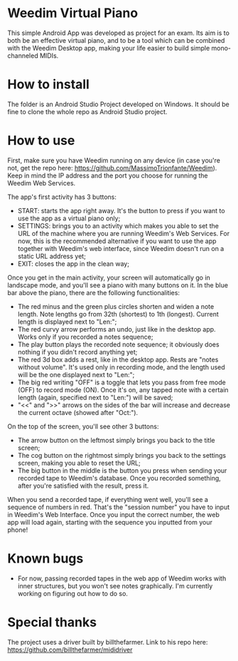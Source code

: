 # Weedim Virtual Piano
This simple Android App was developed as project for an exam. Its aim is to both be an effective virtual piano, and to be a tool which can be combined with the Weedim Desktop app, making your life easier to build simple mono-channeled MIDIs.

# How to install
The folder is an Android Studio Project developed on Windows. It should be fine to clone the whole repo as Android Studio project.

# How to use
First, make sure you have Weedim running on any device (in case you're not, get the repo here: https://github.com/MassimoTrionfante/Weedim). Keep in mind the IP address and the port you choose for running the Weedim Web Services.

The app's first activity has 3 buttons:
- START: starts the app right away. It's the button to press if you want to use the app as a virtual piano only;
- SETTINGS: brings you to an activity which makes you able to set the URL of the machine where you are running Weedim's Web Services. For now, this is the recommended alternative if you want to use the app together with Weedim's web interface, since Weedim doesn't run on a static URL address yet;
- EXIT: closes the app in the clean way;

Once you get in the main activity, your screen will automatically go in landscape mode, and you'll see a piano with many buttons on it.
In the blue bar above the piano, there are the following functionalities:
- The red minus and the green plus circles shorten and widen a note length. Note lengths go from 32th (shortest) to 1th (longest). Current length is displayed next to "Len:";
- The red curvy arrow performs an undo, just like in the desktop app. Works only if you recorded a notes sequence;
- The play button plays the recorded note sequence; it obviously does nothing if you didn't record anything yet;
- The red 3d box adds a rest, like in the desktop app. Rests are "notes without volume". It's used only in recording mode, and the length used will be the one displayed next to "Len:";
- The big red writing "OFF" is a toggle that lets you pass from free mode (OFF) to record mode (ON). Once it's on, any tapped note with a certain length (again, specified next to "Len:") will be saved;
- "<<" and ">>" arrows on the sides of the bar will increase and decrease the current octave (showed after "Oct:").

On the top of the screen, you'll see other 3 buttons:
- The arrow button on the leftmost simply brings you back to the title screen;
- The cog button on the rightmost simply brings you back to the settings screen, making you able to reset the URL;
- The big button in the middle is the button you press when sending your recorded tape to Weedim's database. Once you recorded something, after you're satisfied with the result, press it.

When you send a recorded tape, if everything went well, you'll see a sequence of numbers in red. That's the "session number" you have to input in Weedim's Web Interface. Once you input the correct number, the web app will load again, starting with the sequence you inputted from your phone!

# Known bugs
- For now, passing recorded tapes in the web app of Weedim works with inner structures, but you won't see notes graphically. I'm currently working on figuring out how to do so.

# Special thanks
The project uses a driver built by billthefarmer. Link to his repo here: https://github.com/billthefarmer/mididriver
